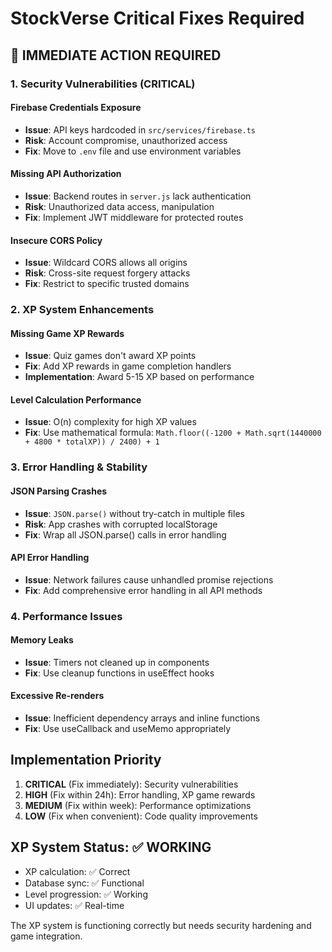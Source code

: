 # StockVerse Critical Fixes Required

## 🚨 IMMEDIATE ACTION REQUIRED

### 1. Security Vulnerabilities (CRITICAL)

#### Firebase Credentials Exposure
- **Issue**: API keys hardcoded in `src/services/firebase.ts`
- **Risk**: Account compromise, unauthorized access
- **Fix**: Move to `.env` file and use environment variables

#### Missing API Authorization
- **Issue**: Backend routes in `server.js` lack authentication
- **Risk**: Unauthorized data access, manipulation
- **Fix**: Implement JWT middleware for protected routes

#### Insecure CORS Policy
- **Issue**: Wildcard CORS allows all origins
- **Risk**: Cross-site request forgery attacks
- **Fix**: Restrict to specific trusted domains

### 2. XP System Enhancements

#### Missing Game XP Rewards
- **Issue**: Quiz games don't award XP points
- **Fix**: Add XP rewards in game completion handlers
- **Implementation**: Award 5-15 XP based on performance

#### Level Calculation Performance
- **Issue**: O(n) complexity for high XP values
- **Fix**: Use mathematical formula: `Math.floor((-1200 + Math.sqrt(1440000 + 4800 * totalXP)) / 2400) + 1`

### 3. Error Handling & Stability

#### JSON Parsing Crashes
- **Issue**: `JSON.parse()` without try-catch in multiple files
- **Risk**: App crashes with corrupted localStorage
- **Fix**: Wrap all JSON.parse() calls in error handling

#### API Error Handling
- **Issue**: Network failures cause unhandled promise rejections
- **Fix**: Add comprehensive error handling in all API methods

### 4. Performance Issues

#### Memory Leaks
- **Issue**: Timers not cleaned up in components
- **Fix**: Use cleanup functions in useEffect hooks

#### Excessive Re-renders
- **Issue**: Inefficient dependency arrays and inline functions
- **Fix**: Use useCallback and useMemo appropriately

## Implementation Priority

1. **CRITICAL** (Fix immediately): Security vulnerabilities
2. **HIGH** (Fix within 24h): Error handling, XP game rewards
3. **MEDIUM** (Fix within week): Performance optimizations
4. **LOW** (Fix when convenient): Code quality improvements

## XP System Status: ✅ WORKING
- XP calculation: ✅ Correct
- Database sync: ✅ Functional
- Level progression: ✅ Working
- UI updates: ✅ Real-time

The XP system is functioning correctly but needs security hardening and game integration.